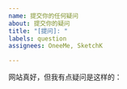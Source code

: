 ```yaml
---
name: 提交你的任何疑问
about: 提交你的疑问
title: "[提问]: "
labels: question
assignees: OneeMe, SketchK

---
```


网站真好，但我有点疑问是这样的：
